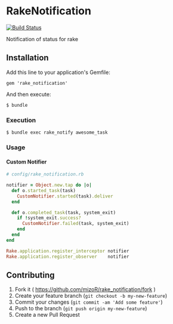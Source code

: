 # RakeNotification

[![Build Status](https://img.shields.io/travis/mizoR/rake_notification/master.svg?style=flat)](https://travis-ci.org/mizoR/rake_notification)

Notification of status for rake

## Installation

Add this line to your application's Gemfile:

    gem 'rake_notification'

And then execute:

    $ bundle

### Execution

    $ bundle exec rake_notify awesome_task

### Usage

#### Custom Notifier

```rb
# config/rake_notification.rb

notifier = Object.new.tap do |o|
  def o.started_task(task)
    CustomNotifier.started(task).deliver
  end

  def o.completed_task(task, system_exit)
    if !system_exit.success?
      CustomNotifier.failed(task, system_exit)
    end
  end
end

Rake.application.register_interceptor notifier
Rake.application.register_observer    notifier
```

## Contributing

1. Fork it ( https://github.com/mizoR/rake_notification/fork )
2. Create your feature branch (`git checkout -b my-new-feature`)
3. Commit your changes (`git commit -am 'Add some feature'`)
4. Push to the branch (`git push origin my-new-feature`)
5. Create a new Pull Request
